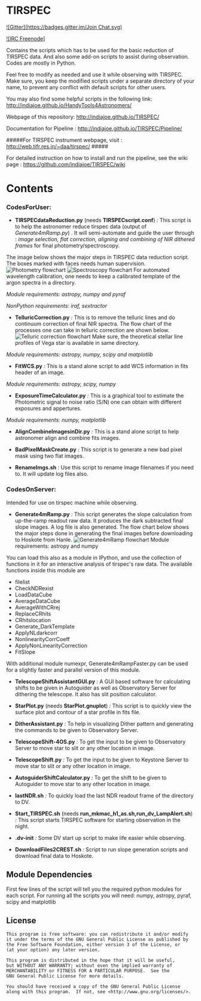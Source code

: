 TIRSPEC
=================
[![Gitter](https://badges.gitter.im/Join Chat.svg)](https://gitter.im/indiajoe/TIRSPEC?utm_source=badge&utm_medium=badge&utm_campaign=pr-badge&utm_content=badge)

[![IRC Freenode]](https://webchat.freenode.net?channels=%23tirspec&uio=OT10cnVlde)

Contains the scripts which has to be used for the basic reduction of TIRSPEC data.
And also some add-on scripts to assist during observation.
Codes are mostly in Python.

Feel free to modify as needed and use it while observing with TIRSPEC.
Make sure, you keep the modified scripts under a separate directory of your name, 
to prevent any conflict with default scripts for other users.

You may also find some helpful scripts in the following link: http://indiajoe.github.io/HandyTools4Astronomers/

Webpage of this repository: http://indiajoe.github.io/TIRSPEC/

Documentation for Pipeline : http://indiajoe.github.io/TIRSPEC/Pipeline/

#####For TIRSPEC instrument webpage, visit : http://web.tifr.res.in/~daa/tirspec/  #####

For detailed instruction on how to install and run the pipeline, see the wiki page : https://github.com/indiajoe/TIRSPEC/wiki

Contents
================
### CodesForUser: ###
*    **TIRSPECdataReduction.py** (needs **TIRSPECscript.conf**) *:* This script is to help the astronomer reduce tirspec data (output of *Generate4mRamp.py*) . It will semi-automate and guide the user through : *image selection, flat correction, aligning and combining of NIR dithered frames* for final photometry/spectroscopy.

The image below shows the major steps in TIRSPEC data reduction script. The boxes marked with faces needs human supervision.
![Photometry flowchart](docs/imgs/PhotometryPipeline.png)
![Spectroscopy flowchart](docs/imgs/SpectroscopyPipeline.png)
For automated wavelength calibration, one needs to keep a calibrated template of the argon spectra in a directory.

*Module requirements: astropy, numpy and pyraf*

*NonPython requirements: iraf, sextractor*

*    **TelluricCorrection.py** *:* This is to remove the telluric lines and do continuum correction of final NIR spectra.
The flow chart of the processes one can take in telluric correction are shown below.
![Telluric correction flowchart](docs/imgs/TelluricCorrectionAlgorithm.png)
Make sure, the theoretical stellar line profiles of Vega star is available in same directory.

*Module requirements: astropy, numpy, scipy and matplotlib*

*    **FitWCS.py** *:* This is a stand alone script to add WCS information in fits header of an image.

*Module requirements: astropy, scipy, numpy*

*    **ExposureTimeCalculator.py** *:* This is a graphical tool to estimate the Photometric signal to noise ratio (S/N) one can obtain with different exposures and appertures.

*Module requirements: numpy, matplotlib*

*    **AlignCombineImagesinDir.py** *:* This is a stand alone script to help astronomer align and combine fits images.

*    **BadPixelMaskCreate.py** *:* This script is to generate a new bad pixel mask using two flat images.

*    **RenameImgs.sh** *:* Use this script to rename image filenames if you need to. It will update log files also.

### CodesOnServer:  
Intended for use on tirspec machine while observing.

*    **Generate4mRamp.py**  *:* This script generates the slope calculation from up-the-ramp readout raw data. It produces the dark subtracted final slope images. A log file is also generated. The flow chart below shows the major steps done in generating the final images before downloading to Hoskote from Hanle.
![Generate4mRamp flowchart](docs/imgs/SlopeImageGenerationPipeline.png)
Module requirements: astropy and numpy

You can load this also as a module in IPython, and use the collection of functions in it for an interactive analysis of tirspec's raw data. The available functions inside this module are
   - filelist
   - CheckNDRexist
   - LoadDataCube
   - AverageDataCube
   - AverageWithCRrej
   - ReplaceCRhits
   - CRhitslocation
   - Generate_DarkTemplate
   - ApplyNLdarkcorr
   - NonlinearityCorrCoeff
   - ApplyNonLinearityCorrection
   - FitSlope

With additional module numexpr, Generate4mRampFaster.py can be used for a slightly faster and parallel version of this module.

*    **TelescopeShiftAssistantGUI.py** *:* A GUI based software for calculating shifts to be given in Autoguider as well as Observatory Server for dithering the telescope. It also has slit position calculator.

*    **StarPlot.py** (needs **StarPlot.gnuplot**) *:* This script is to quickly view the surface plot and contour of a star profile in fits file. 
*    **DitherAssistant.py** *:* To help in visualizing Dither pattern and generating the commands to be given to Observatory Server.
*    **TelescopeShift-4OS.py** *:* To get the input to be given to Observatory Server to move star to slit or any other location in image.
*    **TelescopeShift.py** *:* To get the input to be given to Keystone Server to move star to slit or any other location in image.
*    **AutoguiderShiftCalculator.py** *:* To get the shift to be given to Autoguider to move star to any other location in image.
*    **lastNDR.sh** *:* To quickly load the last NDR readout frame of the directory to DV.
*    **Start_TIRSPEC.sh** (needs **run_mkmac_h1_as.sh,run_dv_LampAlert.sh**) *:* This script starts TIRSPEC software for starting observation in the night.
*    **.dv-init** *:* Some DV start up script to make life easier while observing.
*    **DownloadFiles2CREST.sh** *:* Script to run slope generation scripts and download final data to Hoskote. 
     
Module Dependencies
-------------------
First few lines of the script will tell you the required python modules for each script.
For running all the scripts you will need: numpy, astropy, pyraf, scipy and matplotlib
      

License
---------

    This program is free software: you can redistribute it and/or modify
    it under the terms of the GNU General Public License as published by
    the Free Software Foundation, either version 3 of the License, or
    (at your option) any later version.

    This program is distributed in the hope that it will be useful,
    but WITHOUT ANY WARRANTY; without even the implied warranty of
    MERCHANTABILITY or FITNESS FOR A PARTICULAR PURPOSE.  See the
    GNU General Public License for more details.

    You should have received a copy of the GNU General Public License
    along with this program.  If not, see <http://www.gnu.org/licenses/>.
